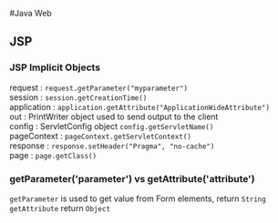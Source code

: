 #Java Web
## JSP
### JSP Implicit Objects
request : `request.getParameter("myparameter")`  
session : `session.getCreationTime()`  
application : `application.getAttribute("ApplicationWideAttribute")`  
out : PrintWriter object used to send output to the client  
config : ServletConfig object `config.getServletName()`  
pageContext : `pageContext.getServletContext()`  
response : `response.setHeader("Pragma", "no-cache")`  
page : `page.getClass()`  
### getParameter('parameter') vs getAttribute('attribute')
`getParameter` is used to get value from Form elements, return `String`  
`getAttribute` return `Object`
